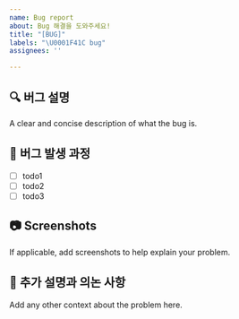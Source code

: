 ```yaml
---
name: Bug report
about: Bug 해결을 도와주세요!
title: "[BUG]"
labels: "\U0001F41C bug"
assignees: ''

---
```


## 🔍 버그 설명
A clear and concise description of what the bug is.

## 🧐 버그 발생 과정
- [ ] todo1
- [ ] todo2
- [ ] todo3

## 📷 Screenshots
If applicable, add screenshots to help explain your problem.

## 📜 추가 설명과 의논 사항
Add any other context about the problem here.
